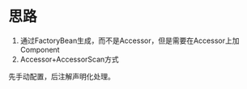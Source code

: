 # 思路

1. 通过FactoryBean生成，而不是Accessor，但是需要在Accessor上加Component
2. Accessor+AccessorScan方式

先手动配置，后注解声明化处理。